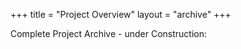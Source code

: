 +++
title = "Project Overview"
layout = "archive"
+++

Complete Project Archive - under Construction:
